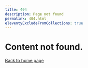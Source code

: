 ```yaml
---
title: 404
description: Page not found
permalink: 404.html
eleventyExcludeFromCollections: true
---
```

# Content not found.

[Back to home page](/)

